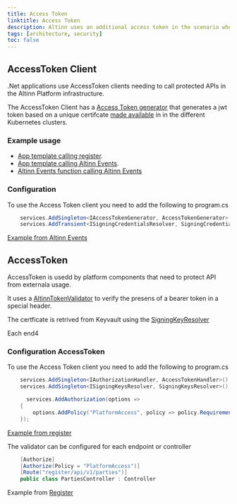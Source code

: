```yaml
---
title: Access Token
linktitle: Access Token
description: Altinn uses an additional access token in the scenario where we need to authenticate the application or call a component in the Altinn Platform.
tags: [architecture, security]
toc: false
---
```


## AccessToken Client

.Net applications use AccessToken clients needing to call protected APIs in the Altinn Platform infrastructure.

The AccessToken Client has a [Access Token generator](https://github.com/Altinn/altinn-accesstoken/blob/main/src/Altinn.Common.AccessTokenClient/Services/AccessTokenGenerator.cs)  that
generates a jwt token based on a unique certifcate [made available](https://github.com/Altinn/altinn-accesstoken/blob/main/src/Altinn.Common.AccessTokenClient/Services/SigningCredentialsResolver.cs) in in the different Kubernetes clusters.

### Example usage

- [App template calling register](https://github.com/Altinn/app-lib-dotnet/blob/main/src/Altinn.App.Core/Infrastructure/Clients/Register/RegisterClient.cs).
- [App template calling Altinn Events](https://github.com/Altinn/app-lib-dotnet/blob/main/src/Altinn.App.Core/Infrastructure/Clients/Events/EventsClient.cs).
- [Altinn Events function calling Altinn Events](https://github.com/Altinn/altinn-events/blob/main/src/Events.Functions/Clients/EventsClient.cs)

### Configuration

To use the Access Token client you need to add the following to program.cs

```c#
    services.AddSingleton<IAccessTokenGenerator, AccessTokenGenerator>();
    services.AddTransient<ISigningCredentialsResolver, SigningCredentialsResolver>();
```

[Example from Altinn Events](https://github.com/Altinn/altinn-events/blob/main/src/Events/Program.cs)


## AccessToken

AccessToken is usedd by platform components that need to protect API from externala usage.

It uses a [AltinnTokenValidator](https://github.com/Altinn/altinn-accesstoken/blob/main/src/Altinn.Common.AccessToken/Services/AccessTokenValidator.cs) to verify the presens of a bearer token in a special header.

The certficate is retrived from Keyvault using the [SigningKeyResolver](https://github.com/Altinn/altinn-accesstoken/blob/main/src/Altinn.Common.AccessToken/Services/SigningKeysResolver.cs)

Each end4

### Configuration AccessToken

To use the Access Token client you need to add the following to program.cs

```c#
    services.AddSingleton<IAuthorizationHandler, AccessTokenHandler>();
    services.AddSingleton<ISigningKeysResolver, SigningKeysResolver>();

      services.AddAuthorization(options =>
    {
        options.AddPolicy("PlatformAccess", policy => policy.Requirements.Add(new AccessTokenRequirement()));
    });
```

[Example from register](https://github.com/Altinn/altinn-register/blob/main/src/Program.cs)

The validator can be configured for each endpoint or controller

```c#
    [Authorize]
    [Authorize(Policy = "PlatformAccess")]
    [Route("register/api/v1/parties")]
    public class PartiesController : Controller
```

Example from [Register](https://github.com/Altinn/altinn-register/blob/main/src/Controllers/PartiesController.cs)